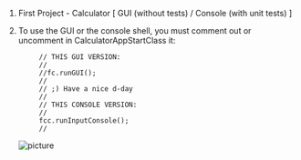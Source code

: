 1. First Project - Calculator [ GUI (without tests) / Console (with unit tests) ]
2. To use the GUI or the console shell, you must comment out or uncomment in CalculatorAppStartClass it:

            // THIS GUI VERSION:
            //
            //fc.runGUI();
            //
            // ;) Have a nice d-day
            //
            // THIS CONSOLE VERSION:
            //
            fcc.runInputConsole();
            //
              
     ![picture](https://image.ibb.co/m4A2Un/Screenshot_from_2018_03_27_16_08_55.png)

